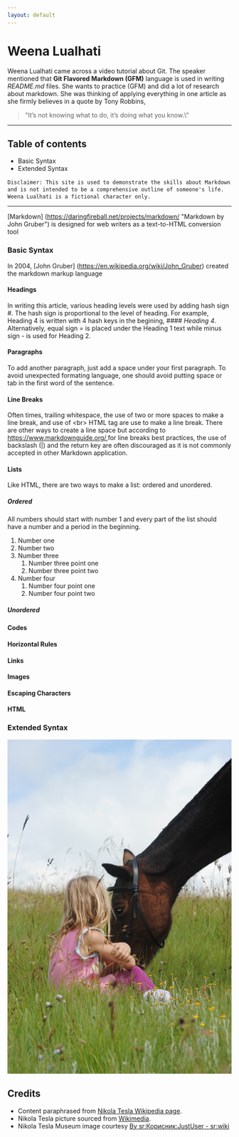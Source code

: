 ```yaml
---
layout: default
---
```



# Weena Lualhati

Weena Lualhati came across a video tutorial about Git. The speaker mentioned that **Git Flavored Markdown \(GFM\)** language is used in writing *README.md* files. She wants to practice \(GFM\) and did a lot of research about markdown. She was thinking of applying everything in one article as she firmly believes in a quote by Tony Robbins,

> \"It’s not knowing what to do, it’s doing what you know.\” 

---

## Table of contents
- Basic Syntax
- Extended Syntax
   
```
Disclaimer: This site is used to demonstrate the skills about Markdown and is not intended to be a comprehensive outline of someone's life. Weena Lualhati is a fictional character only. 
```

---

[Markdown] (https://daringfireball.net/projects/markdown/ "Markdown by John Gruber") is designed for web writers as a text-to-HTML conversion tool

### Basic Syntax

In 2004, [John Gruber] (https://en.wikipedia.org/wiki/John_Gruber) created the markdown markup language

#### Headings
In writing this article, various heading levels were used by adding hash sign \#. The hash sign is proportional to the level of heading. For example, Heading 4 is written with 4 hash keys in the begining, *\#\#\#\# Heading 4*. Alternatively, equal sign *\=* is placed under the Heading 1 text while minus sign *\-* is used for Heading 2.

#### Paragraphs
To add another paragraph, just add a space under your first paragraph. To avoid unexpected formating language, one should avoid putting space or tab in the first word of the sentence.

#### Line Breaks
Often times, trailing whitespace, the use of two or more spaces to make a line break, and use of \<br\> HTML tag are use to make a line break. There are other ways to create a line space but according to <https://www.markdownguide.org/>,for line breaks best practices, the use of backslash \(\|\) and the return key are often discouraged as it is not commonly accepted in other Markdown application.

#### Lists
Like HTML, there are two ways to make a list: ordered and unordered.

##### Ordered
All numbers should start with number 1 and every part of the list should have a number and a period in the beginning.

1. Number one
2. Number two
3. Number three
   1. Number three point one
   2. Number three point two
4. Number four
   1. Number four point one
   1. Number four point two

##### Unordered

#### Codes

#### Horizontal Rules

#### Links 

#### Images

#### Escaping Characters

#### HTML


### Extended Syntax



    
![A photo of Weena Lualhati](./assets/img/Weena_Lualhati.jpg "Weena Lualhati")

## Credits
* Content paraphrased from [Nikola Tesla Wikipedia page][Wikipedia page].  
* Nikola Tesla picture sourced from [Wikimedia](https://commons.wikimedia.org/wiki/File:N.Tesla.JPG).  
* Nikola Tesla Museum image courtesy [By sr:Корисник:JustUser - sr:wiki]

[Wikipedia page]: https://en.wikipedia.org/wiki/Nikola_Tesla
[By sr:Корисник:JustUser - sr:wiki]: https://commons.wikimedia.org/w/index.php?curid=3090675
